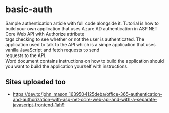# basic-auth
Sample authentication article with full code alongside it. Tutorial is how to build your own application that uses Azure AD authentication in ASP.NET Core Web API with Authorize attribute  
tags checking to see whether or not the user is authenticated. The application used to talk to the API which is a simpe application that uses vanilla JavaScript and fetch requests to send  
requests to the API.  
Word document contains instructions on how to build the application should you want to build the application yourself with instructions.  

## Sites uploaded too
- https://dev.to/john_mason_1639504125deba/office-365-authentication-and-authorization-with-asp-net-core-web-api-and-with-a-separate-javascript-frontend-1ah9
